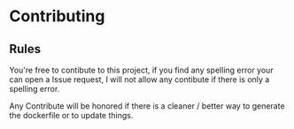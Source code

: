 # Contributing

## Rules
You're free to contibute to this project, if you find any spelling error your can open a Issue request, I will not allow any contibute if there is only a spelling error.

Any Contribute will be honored if there is a cleaner / better way to generate the dockerfile or to update things.
